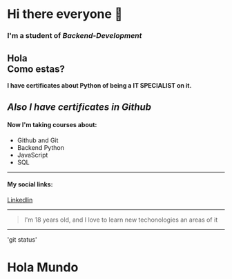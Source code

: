 # Hi there everyone 🙌
### I'm a student of ***Backend-Development***
Hola  
Como estas?
---
**I have certificates about Python of being a IT SPECIALIST on it.**

*Also I have certificates in Github*
---

#### Now I'm taking courses about: 
- Github and Git
- Backend Python
- JavaScript
- SQL

---

#### My social links:
[Linkedlin](https://www.linkedin.com/in/ramirofordev01?lipi=urn%3Ali%3Apage%3Ad_flagship3_profile_view_base_contact_details%3BK9%2FUEakbSUCLXgBPr%2FWFkg%3D%3D)

---

> I'm 18 years old, and I love to learn new techonologies an areas of it

---

'git status'

<html>
  <head>
    <title>Ejemplo</title>
  </head>
  <body>
    <h1>Hola Mundo</h1>
  </body>
</html>
